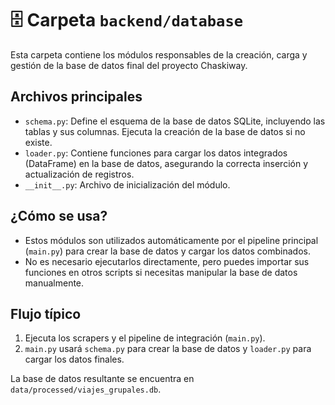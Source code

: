 # 🗄️ Carpeta `backend/database`

Esta carpeta contiene los módulos responsables de la creación, carga y gestión de la base de datos final del proyecto Chaskiway.

## Archivos principales

- `schema.py`: Define el esquema de la base de datos SQLite, incluyendo las tablas y sus columnas. Ejecuta la creación de la base de datos si no existe.
- `loader.py`: Contiene funciones para cargar los datos integrados (DataFrame) en la base de datos, asegurando la correcta inserción y actualización de registros.
- `__init__.py`: Archivo de inicialización del módulo.

## ¿Cómo se usa?

- Estos módulos son utilizados automáticamente por el pipeline principal (`main.py`) para crear la base de datos y cargar los datos combinados.
- No es necesario ejecutarlos directamente, pero puedes importar sus funciones en otros scripts si necesitas manipular la base de datos manualmente.

## Flujo típico

1. Ejecuta los scrapers y el pipeline de integración (`main.py`).
2. `main.py` usará `schema.py` para crear la base de datos y `loader.py` para cargar los datos finales.

La base de datos resultante se encuentra en `data/processed/viajes_grupales.db`. 